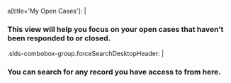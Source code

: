 a[title='My Open Cases']: |
  ### This view will help you focus on your open cases that haven't been responded to or closed.
.slds-combobox-group.forceSearchDesktopHeader: |
  ### You can search for any record you have access to from here.